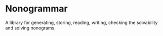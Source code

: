 # Nonogrammar
A library for generating, storing, reading, writing, checking the solvability and solving nonograms.
